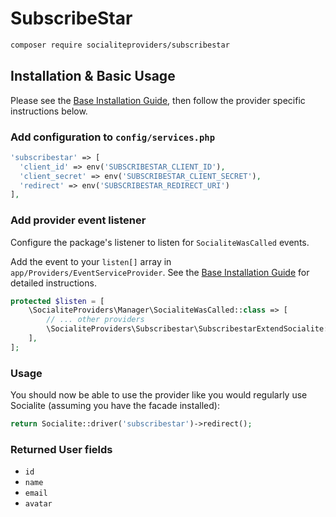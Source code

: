 # SubscribeStar

```bash
composer require socialiteproviders/subscribestar
```

## Installation & Basic Usage

Please see the [Base Installation Guide](https://socialiteproviders.com/usage/), then follow the provider specific instructions below.

### Add configuration to `config/services.php`

```php
'subscribestar' => [    
  'client_id' => env('SUBSCRIBESTAR_CLIENT_ID'),  
  'client_secret' => env('SUBSCRIBESTAR_CLIENT_SECRET'),  
  'redirect' => env('SUBSCRIBESTAR_REDIRECT_URI') 
],
```

### Add provider event listener

Configure the package's listener to listen for `SocialiteWasCalled` events.

Add the event to your `listen[]` array in `app/Providers/EventServiceProvider`. See the [Base Installation Guide](https://socialiteproviders.com/usage/) for detailed instructions.

```php
protected $listen = [
    \SocialiteProviders\Manager\SocialiteWasCalled::class => [
        // ... other providers
        \SocialiteProviders\Subscribestar\SubscribestarExtendSocialite::class.'@handle',
    ],
];
```

### Usage

You should now be able to use the provider like you would regularly use Socialite (assuming you have the facade installed):

```php
return Socialite::driver('subscribestar')->redirect();
```

### Returned User fields

- ``id``
- ``name``
- ``email``
- ``avatar``
